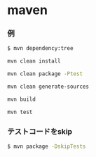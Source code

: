 # maven



### 例


```bash
$ mvn dependency:tree
```

```bash
mvn clean install
```

```bash
mvn clean package -Ptest
```

```bash
mvn clean generate-sources
```

```bash
mvn build
```

```bash
mvn test
```


### テストコードをskip

```bash
$ mvn package -DskipTests
```
